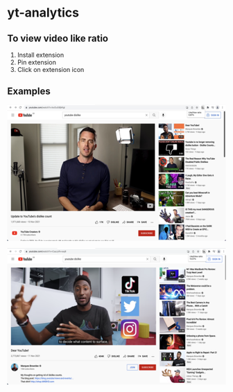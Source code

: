 # yt-analytics

## To view video like ratio

1. Install extension
2. Pin extension
3. Click on extension icon

## Examples

![Screenshot-0](/screenshots/screenshot_0.png)

![Screenshot-1](/screenshots/screenshot_1.png)
